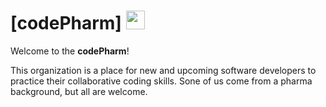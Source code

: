 # [codePharm] <img src='https://codetracklift.github.io/codeTrackLift/logos/giphyPharma2Code.gif' alt='codeByPete logo' width='30'>

Welcome to the **codePharm**!

This organization is a place for new and upcoming software developers to practice their collaborative coding skills.  Sone of us come from a pharma background, but all are welcome.
